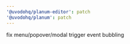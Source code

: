 ```yaml
---
'@uvodohq/planum-editor': patch
'@uvodohq/planum': patch
---
```


fix menu/popover/modal trigger event bubbling
